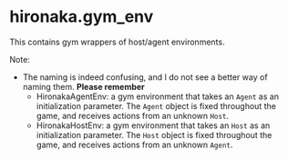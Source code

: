 # hironaka.gym_env

This contains gym wrappers of host/agent environments.

Note:

- The naming is indeed confusing, and I do not see a better way of naming them. **Please remember**
    - HironakaAgentEnv: a gym environment that takes an `Agent` as an initialization parameter. The `Agent` object is
      fixed throughout the game, and receives actions from an unknown `Host`.
    - HironakaHostEnv: a gym environment that takes an `Host` as an initialization parameter. The `Host` object is fixed
      throughout the game, and receives actions from an unknown `Agent`.

